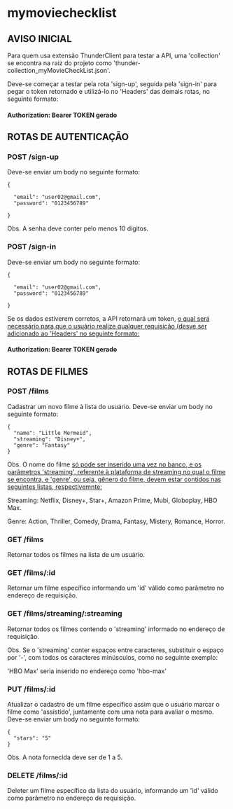 # mymoviechecklist

## AVISO INICIAL

Para quem usa extensão ThunderClient para testar a API, uma 'collection' se encontra na raiz do projeto como 'thunder-collection_myMovieCheckList.json'.

Deve-se começar a testar pela rota 'sign-up', seguida pela 'sign-in' para pegar o token retornado e utilizá-lo no 'Headers' das demais rotas, no seguinte formato:

#### Authorization:        Bearer TOKEN gerado

## ROTAS DE AUTENTICAÇÃO

### POST /sign-up

Deve-se enviar um body no seguinte formato:

    {

      "email": "user02@gmail.com",
      "password": "0123456789"

    }

Obs. A senha deve conter pelo menos 10 dígitos.

### POST /sign-in

Deve-se enviar um body no seguinte formato:

    {

      "email": "user02@gmail.com",
      "password": "0123456789"

    }

Se os dados estiverem corretos, a API retornará um token, <ins> o qual será necessário para que o usuário realize qualquer requisição (desve ser adicionado ao 'Headers' no seguinte formato:</ins>

#### Authorization:        Bearer TOKEN gerado


## ROTAS DE FILMES

### POST /films

Cadastrar um novo filme à lista do usuário.
Deve-se enviar um body no seguinte formato:

    {
      "name": "Little Mermeid",
      "streaming": "Disney+",
      "genre": "Fantasy"
    }

Obs. O nome do filme <ins>só pode ser inserido uma vez no banco, e os parâmetros 'streaming', referente à plataforma de streaming no qual o filme se encontra, e 'genre', ou seja, gênero do filme, devem estar contidos nas seguintes listas, respectivemnte:</ins>

  Streaming: Netflix, Disney+, Star+, Amazon Prime, Mubi, Globoplay, HBO Max.
  
  Genre: Action, Thriller, Comedy, Drama, Fantasy, Mistery, Romance, Horror.

### GET /films

Retornar todos os filmes na lista de um usuário.

### GET /films/:id

Retornar um filme específico informando um 'id' válido como parâmetro no endereço de requisição.

### GET /films/streaming/:streaming

Retornar todos os filmes contendo o 'streaming' informado no endereço de requisição.

Obs. Se o 'streaming' conter espaços entre caracteres, substituir o espaço por '-', com todos os caracteres minúsculos, como no seguinte exemplo:

  'HBO Max' seria inserido no endereço como 'hbo-max'

### PUT /films/:id

Atualizar o cadastro de um filme específico assim que o usuário marcar o filme como 'assistido', juntamente com uma nota para avaliar o mesmo.
Deve-se enviar um body no seguinte formato:

    {
      "stars": "5"
    }
    
Obs. A nota fornecida deve ser de 1 a 5.

### DELETE /films/:id

Deleter um filme específico da lista do usuário, informando um 'id' válido como parâmetro no endereço de requisição.






